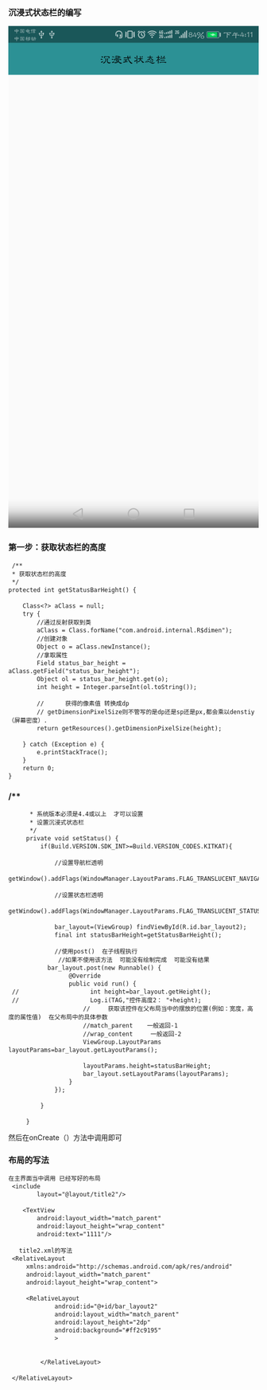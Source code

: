 ### 沉浸式状态栏的编写


![](https://github.com/SmallBenniao/Android_Q/blob/master/images/6.png)

###  第一步：获取状态栏的高度

     /**
     * 获取状态栏的高度
     */
    protected int getStatusBarHeight() {

        Class<?> aClass = null;
        try {
            //通过反射获取到类
            aClass = Class.forName("com.android.internal.R$dimen");
            //创建对象
            Object o = aClass.newInstance();
            //拿取属性
            Field status_bar_height = aClass.getField("status_bar_height");
            Object ol = status_bar_height.get(o);
            int height = Integer.parseInt(ol.toString());

            //      获得的像素值 转换成dp
            // getDimensionPixelSize则不管写的是dp还是sp还是px,都会乘以denstiy（屏幕密度）.
            return getResources().getDimensionPixelSize(height);

        } catch (Exception e) {
            e.printStackTrace();
        }
        return 0;
    }


###  /**
          * 系统版本必须是4.4或以上  才可以设置
          * 设置沉浸式状态栏
          */
         private void setStatus() {
             if(Build.VERSION.SDK_INT>=Build.VERSION_CODES.KITKAT){

                 //设置导航栏透明
                 getWindow().addFlags(WindowManager.LayoutParams.FLAG_TRANSLUCENT_NAVIGATION);

                 //设置状态栏透明
                 getWindow().addFlags(WindowManager.LayoutParams.FLAG_TRANSLUCENT_STATUS);

                 bar_layout=(ViewGroup) findViewById(R.id.bar_layout2);
                 final int statusBarHeight=getStatusBarHeight();

                 //使用post()  在子线程执行
                  //如果不使用该方法  可能没有绘制完成  可能没有结果
               bar_layout.post(new Runnable() {
                     @Override
                     public void run() {
     //                    int height=bar_layout.getHeight();
     //                    Log.i(TAG,"控件高度2： "+height);
                         //     获取该控件在父布局当中的摆放的位置(例如：宽度，高度的属性值)  在父布局中的具体参数
                         //match_parent    一般返回-1
                         //wrap_content     一般返回-2
                         ViewGroup.LayoutParams layoutParams=bar_layout.getLayoutParams();

                         layoutParams.height=statusBarHeight;
                         bar_layout.setLayoutParams(layoutParams);
                     }
                 });

             }

         }


然后在onCreate（）方法中调用即可

###  布局的写法


    在主界面当中调用 已经写好的布局
     <include
            layout="@layout/title2"/>

        <TextView
            android:layout_width="match_parent"
            android:layout_height="wrap_content"
            android:text="1111"/>

       title2.xml的写法
     <RelativeLayout
         xmlns:android="http://schemas.android.com/apk/res/android"
         android:layout_width="match_parent"
         android:layout_height="wrap_content">

         <RelativeLayout
                 android:id="@+id/bar_layout2"
                 android:layout_width="match_parent"
                 android:layout_height="2dp"
                 android:background="#ff2c9195"
                 >


             </RelativeLayout>

     </RelativeLayout>